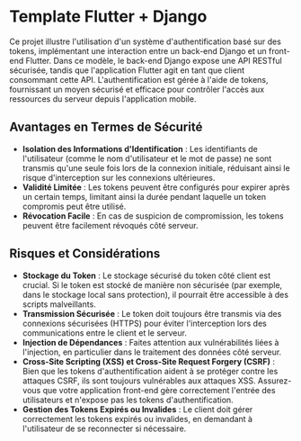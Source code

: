 # Template Flutter + Django

Ce projet illustre l'utilisation d'un système d'authentification basé sur des tokens, implémentant une interaction entre un back-end Django et un front-end Flutter. Dans ce modèle, le back-end Django expose une API RESTful sécurisée, tandis que l'application Flutter agit en tant que client consommant cette API. L'authentification est gérée à l'aide de tokens, fournissant un moyen sécurisé et efficace pour contrôler l'accès aux ressources du serveur depuis l'application mobile.

## Avantages en Termes de Sécurité

- **Isolation des Informations d'Identification** : Les identifiants de l'utilisateur (comme le nom d'utilisateur et le mot de passe) ne sont transmis qu'une seule fois lors de la connexion initiale, réduisant ainsi le risque d'interception sur les connexions ultérieures.
- **Validité Limitée** : Les tokens peuvent être configurés pour expirer après un certain temps, limitant ainsi la durée pendant laquelle un token compromis peut être utilisé.
- **Révocation Facile** : En cas de suspicion de compromission, les tokens peuvent être facilement révoqués côté serveur.

## Risques et Considérations

- **Stockage du Token** : Le stockage sécurisé du token côté client est crucial. Si le token est stocké de manière non sécurisée (par exemple, dans le stockage local sans protection), il pourrait être accessible à des scripts malveillants.
- **Transmission Sécurisée** : Le token doit toujours être transmis via des connexions sécurisées (HTTPS) pour éviter l'interception lors des communications entre le client et le serveur.
- **Injection de Dépendances** : Faites attention aux vulnérabilités liées à l'injection, en particulier dans le traitement des données côté serveur.
- **Cross-Site Scripting (XSS) et Cross-Site Request Forgery (CSRF)** : Bien que les tokens d'authentification aident à se protéger contre les attaques CSRF, ils sont toujours vulnérables aux attaques XSS. Assurez-vous que votre application front-end gère correctement l'entrée des utilisateurs et n'expose pas les tokens d'authentification.
- **Gestion des Tokens Expirés ou Invalides** : Le client doit gérer correctement les tokens expirés ou invalides, en demandant à l'utilisateur de se reconnecter si nécessaire.
